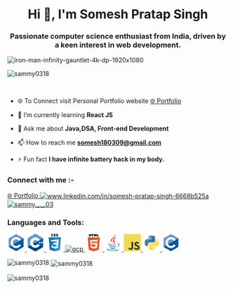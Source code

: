 
<h1 align="center">Hi 👋, I'm Somesh Pratap Singh</h1>
<h3 align="center">Passionate computer science enthusiast from India, driven by a keen interest in web development.</h3>

![iron-man-infinity-gauntlet-4k-dp-1920x1080](https://github.com/sammy0318/sammy0318/assets/146454603/e4284fdb-3131-4253-aca8-8ef36ee895f0)



<p align="left"> <img src="https://komarev.com/ghpvc/?username=sammy0318&label=Profile%20views&color=0e75b6&style=flat" alt="sammy0318" /> </p>

<p align="left"> <a href="https://twitter.com/" target="blank"><img src="https://img.shields.io/twitter/follow/?logo=twitter&style=for-the-badge" alt="" /></a> </p>

- 🌐 To Connect visit Personal Portfolio website <a href="https://sammy0318.github.io/Portfolio-SomeshPratapSingh/" target="_blank">🌐 Portfolio </a>
  
- 🌱 I’m currently learning **React JS**

- 💬 Ask me about **Java,DSA, Front-end Development**

- 📫 How to reach me **somesh180309@gmail.com**

- ⚡ Fun fact **I have infinite battery hack in my body.**

<h3 align="left">Connect with me :-</h3>
<p align="left">
<a href="https://sammy0318.github.io/Portfolio-SomeshPratapSingh/" target="_blank">
  🌐 Portfolio
</a>
<a href="https://www.linkedin.com/in/somesh-pratap-singh-6668b525a?utm_source=share&utm_campaign=share_via&utm_content=profile&utm_medium=android_app" target="blank"><img align="center" src="https://raw.githubusercontent.com/rahuldkjain/github-profile-readme-generator/master/src/images/icons/Social/linked-in-alt.svg" alt="www.linkedin.com/in/somesh-pratap-singh-6668b525a" height="30" width="40" /></a>
<a href="https://instagram.com/sammy._._.03" target="blank"><img align="center" src="https://raw.githubusercontent.com/rahuldkjain/github-profile-readme-generator/master/src/images/icons/Social/instagram.svg" alt="sammy._._.03" height="30" width="40" /></a>
</p>


<h3 align="left">Languages and Tools:</h3>
<p align="left"> <a href="https://www.cprogramming.com/" target="_blank" rel="noreferrer"> <img src="https://raw.githubusercontent.com/devicons/devicon/master/icons/c/c-original.svg" alt="c" width="40" height="40"/> </a> <a href="https://www.w3schools.com/cpp/" target="_blank" rel="noreferrer"> <img src="https://raw.githubusercontent.com/devicons/devicon/master/icons/cplusplus/cplusplus-original.svg" alt="cplusplus" width="40" height="40"/> </a> <a href="https://www.w3schools.com/css/" target="_blank" rel="noreferrer"> <img src="https://raw.githubusercontent.com/devicons/devicon/master/icons/css3/css3-original-wordmark.svg" alt="css3" width="40" height="40"/> </a> <a href="https://cloud.google.com" target="_blank" rel="noreferrer"> <img src="https://www.vectorlogo.zone/logos/google_cloud/google_cloud-icon.svg" alt="gcp" width="40" height="40"/> </a> <a href="https://www.w3.org/html/" target="_blank" rel="noreferrer"> <img src="https://raw.githubusercontent.com/devicons/devicon/master/icons/html5/html5-original-wordmark.svg" alt="html5" width="40" height="40"/> </a> <a href="https://www.java.com" target="_blank" rel="noreferrer"> <img src="https://raw.githubusercontent.com/devicons/devicon/master/icons/java/java-original.svg" alt="java" width="40" height="40"/> </a> <a href="https://developer.mozilla.org/en-US/docs/Web/JavaScript" target="_blank" rel="noreferrer"> <img src="https://raw.githubusercontent.com/devicons/devicon/master/icons/javascript/javascript-original.svg" alt="javascript" width="40" height="40"/> </a> <a href="https://www.python.org" target="_blank" rel="noreferrer">
<img src="https://raw.githubusercontent.com/devicons/devicon/master/icons/python/python-original.svg" alt="python" width="40" height="40"/> </a> 
<a href="https://github.com/" target="_blank" rel="noreferrer"> <img src="https://raw.githubusercontent.com/devicons/devicon/master/icons/c/c-original.svg" alt="c" width="40" height="40"/> </a></p>

<p><img align="left" src="https://github-readme-stats.vercel.app/api/top-langs?username=sammy0318&show_icons=true&locale=en&layout=compact" alt="sammy0318" /></p>

<p>&nbsp;<img align="center" src="https://github-readme-stats.vercel.app/api?username=sammy0318&show_icons=true&locale=en" alt="sammy0318" /></p>

<p><img align="center" src="https://github-readme-streak-stats.herokuapp.com/?user=sammy0318&" alt="sammy0318" /></p>
